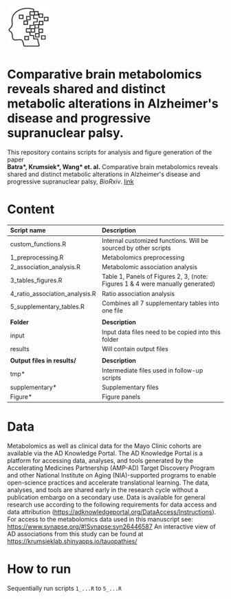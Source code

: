 <img src="brain.png" width="100" height="100"> 

# Comparative brain metabolomics reveals shared and distinct metabolic alterations in Alzheimer's disease and progressive supranuclear palsy.

This repository contains scripts for analysis and figure generation of the paper<br/> **Batra\*, Krumsiek\*, Wang\* et. al.** Comparative brain metabolomics reveals shared and distinct metabolic alterations in Alzheimer's disease and progressive supranuclear palsy, *BioRxiv*. [link]()

# Content
| Script name | Description |
| :--- | :--- |
| custom_functions.R | Internal customized functions. Will be sourced by other scripts |
| 1_preprocessing.R | Metabolomics preprocessing |
| 2_association_analysis.R | Metabolomic association analysis |
| 3_tables_figures.R  | Table 1, Panels of Figures 2, 3,  (note: Figures 1 & 4 were manually generated) |
| 4_ratio_association_analysis.R  | Ratio association analysis |
| 5_supplementary_tables.R  | Combines all 7 supplementary tables into one file |
|||
| **Folder** | **Description** |
| input | Input data files need to be copied into this folder |
| results | Will contain output files |
|||
| **Output files in results/** | **Description** |
| tmp* | Intermediate files used in follow-up scripts |
| supplementary* | Supplementary files |
| Figure* | Figure panels |

# Data

Metabolomics as well as clinical data for the Mayo Clinic cohorts are available via the AD Knowledge Portal. The AD Knowledge Portal is a platform for accessing data, analyses, and tools generated by the Accelerating Medicines Partnership (AMP-AD) Target Discovery Program and other National Institute on Aging (NIA)-supported programs to enable open-science practices and accelerate translational learning. The data, analyses, and tools are shared early in the research cycle without a publication embargo on a secondary use. Data is available for general research use according to the following requirements for data access and data attribution (https://adknowledgeportal.org/DataAccess/Instructions). For access to the metabolomics data used in this manuscript see: https://www.synapse.org/#!Synapse:syn26446587
An interactive view of AD associations from this study can be found at https://krumsieklab.shinyapps.io/tauopathies/

# How to run

Sequentially run scripts `1_...R` to `5_...R`

